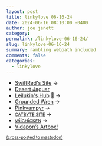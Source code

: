 ```yaml
---
layout: post
title: linkylove 06-16-24
date: 2024-06-16 08:10:00 -0400
author: joe jenett
category: 
permalink: /linkylove-06-16-24/
slug: linkylove-06-16-24
summary: rambling webpath included
comments: false
categories:
  - linkylove
---
```

<ul class="linkylove">
	<li><a title="SwiftRed" href="https://swiftred.neocities.org/">SwiftRed's Site</a> <span title="led to site shown below">&#8594;</span></li>
	<li><a title="Josh" href="https://desertjaguar.casa/">Desert Jaguar</a></li>
	<li><a title="Leilukin" href="https://leilukin.com/">Leilukin's Hub</a> <a title="Thanks Brad!" href="https://pinboard.in/u:ramblinggit">📌</a> <span title="led to site shown below">&#8594;</span></li>
	<li><a title="Vera" href="https://groundedwren.com/">Grounded Wren</a> <span title="led to site shown below">&#8594;</span></li>
	<li><a title="Claire" href="https://pinkvampyr.leprd.space/">Pinkvampyr</a> <span title="led to site shown below">&#8594;</span></li>
	<li><a title="cat" href="https://catbyte.site/"><small>CATBYTE.SITE</small></a> <span title="led to site shown below">&#8594;</span></li>
	<li><a title="WiiCHiCKEN" href="https://wiggle.monster/"><small>W</small>ii<small>CH</small>i<small>CKEN</small></a> <span title="led to site shown below">&#8594;</span></li>
	<li><a title="Astertrail Vidapon" href="https://vidapon.net/">Vidapon’s Artbox!</a></li>
</ul>

<a href="https://brid.gy/publish/mastodon"><small>(cross-posted to mastodon)</small></a>